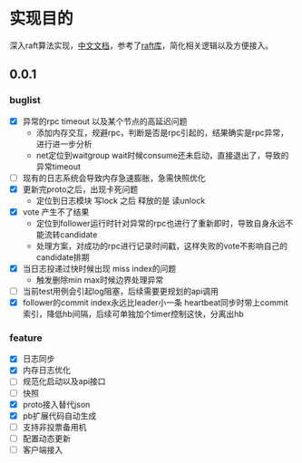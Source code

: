 # 实现目的
深入raft算法实现，[中文文档](https://github.com/maemual/raft-zh_cn/blob/master/raft-zh_cn.md#%E5%AF%BB%E6%89%BE%E4%B8%80%E7%A7%8D%E6%98%93%E4%BA%8E%E7%90%86%E8%A7%A3%E7%9A%84%E4%B8%80%E8%87%B4%E6%80%A7%E7%AE%97%E6%B3%95%E6%89%A9%E5%B1%95%E7%89%88)，参考了[raft库](https://github.com/hashicorp/raft)，简化相关逻辑以及方便接入。

## 0.0.1
### buglist
- [x] 异常的rpc timeout 以及某个节点的高延迟问题
    * 添加内存交互，规避rpc，判断是否是rpc引起的，结果确实是rpc异常，进行进一步分析
    * net定位到waitgroup wait时候consume还未启动，直接退出了，导致的异常timeout
- [ ] 现有的日志系统会导致内存急速膨胀，急需快照优化
- [x] 更新完proto之后，出现卡死问题
    * 定位到日志模块 写lock 之后 释放的是 读unlock
- [x] vote 产生不了结果
    * 定位到follower运行时针对异常的rpc也进行了重新即时，导致自身永远不能流转candidate
    * 处理方案，对成功的rpc进行记录时间戳，这样失败的vote不影响自己的candidate排期
- [x] 当日志投递过快时候出现 miss index的问题
    * 触发删除min max时候边界处理异常
- [ ] 当前test用例会引起log阻塞，后续需要更规划的api调用
- [x] follower的commit index永远比leader小一条
      heartbeat同步时带上commit索引，降低hb间隔，后续可单独加个timer控制这快，分离出hb

### feature
- [x] 日志同步
- [x] 内存日志优化
- [ ] 规范化启动以及api接口
- [ ] 快照
- [x] proto接入替代json
- [x] pb扩展代码自动生成
- [ ] 支持非投票备用机
- [ ] 配置动态更新
- [ ] 客户端接入
